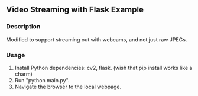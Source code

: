 ## Video Streaming with Flask Example

### Description
Modified to support streaming out with webcams, and not just raw JPEGs.

### Usage
1. Install Python dependencies: cv2, flask. (wish that pip install works like a charm)
2. Run "python main.py".
3. Navigate the browser to the local webpage.
